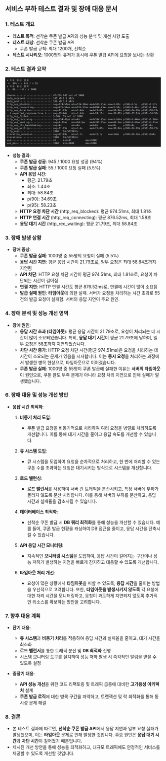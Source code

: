 
## **서비스 부하 테스트 결과 및 장애 대응 문서**

### 1. **테스트 개요**
- **테스트 목적**: 선착순 쿠폰 발급 API의 성능 분석 및 개선 사항 도출
- **테스트 대상**: 선착순 쿠폰 발급 API
    - 쿠폰 발급 규칙: 최대 1200개, 선착순
- **테스트 시나리오**: 1000명의 유저가 동시에 쿠폰 발급 API에 요청을 보내는 상황

### 2. **테스트 결과 요약**

![coupon load test.png](img/coupon%20load%20test.png)
- **성능 결과**:
    - **쿠폰 발급 성공**: 945 / 1000 요청 성공 (94%)
    - **쿠폰 발급 실패**: 55 / 1000 요청 실패 (5.5%)
    - **API 응답 시간**:
        - 평균: 21.79초
        - 최소: 1.44초
        - 최대: 58.84초
        - p(90): 34.69초
        - p(95): 58.23초
    - **HTTP 요청 차단 시간** (http_req_blocked): 평균 974.51ms, 최대 1.81초
    - **HTTP 연결 시간** (http_req_connecting): 평균 876.52ms, 최대 1.58초
    - **응답 대기 시간** (http_req_waiting): 평균 21.79초, 최대 58.84초

### 3. **장애 발생 상황**
- **장애 증상**:
    - **쿠폰 발급 실패**: 1000명 중 55명의 요청이 실패 (5.5%)
    - **응답 시간 지연**: 평균 응답 시간이 21.79초로, 일부 요청은 최대 58.84초까지 지연됨
    - **API 차단**: HTTP 요청 차단 시간이 평균 974.51ms, 최대 1.81초로, 요청이 차단되는 시간이 길어짐
    - **연결 지연**: HTTP 연결 시간도 평균 876.52ms로, 연결에 시간이 많이 소요됨
    - **발급 실패 원인**: **타임아웃**에 의한 실패. 서버가 요청을 처리하는 시간 초과로 55건의 발급 요청이 실패함. 서버의 응답 지연이 주요 원인.

### 4. **장애 분석 및 성능 개선 영역**
- **장애 원인**:
    - **응답 시간 초과 (타임아웃)**: 평균 응답 시간이 21.79초로, 요청이 처리되는 데 시간이 많이 소요되었습니다. 특히, **응답 대기 시간**이 평균 21.79초에 달하며, 일부 요청은 58초까지 지연되었습니다.
    - **차단 시간 증가**: HTTP 요청 차단 시간(평균 974.51ms)은 요청을 처리하는 데 시간이 소요되는 문제가 있음을 시사합니다. 이는 **동시 요청**을 처리하는 과정에서 발생한 병목 현상으로, 타임아웃으로 이어졌습니다.
    - **쿠폰 발급 실패**: 1000명 중 55명이 쿠폰 발급에 실패한 이유는 **서버의 타임아웃**이 원인으로, 쿠폰 한도 부족 문제가 아니라 요청 처리 지연으로 인해 실패가 발생했습니다.

### 6. **장애 대응 및 성능 개선 방안**
- **응답 시간 최적화**:
    1. **비동기 처리 도입**:
        - 쿠폰 발급 요청을 비동기적으로 처리하여 여러 요청을 병렬로 처리하도록 개선합니다. 이를 통해 대기 시간을 줄이고 응답 속도를 개선할 수 있습니다.

    2. **큐 시스템 도입**:
        - 큐 시스템을 도입하여 요청을 순차적으로 처리하고, 한 번에 처리할 수 있는 쿠폰 수를 초과하는 요청은 대기시키는 방식으로 시스템을 개선합니다.

    3. **로드 밸런싱**:
        - **로드 밸런서**를 사용하여 서버 간 트래픽을 분산시키고, 특정 서버에 부하가 몰리지 않도록 분산 처리합니다. 이를 통해 서버의 부하를 분산하고, 응답 시간과 실패율을 감소시킬 수 있습니다.

    4. **데이터베이스 최적화**:
        - 선착순 쿠폰 발급 시 **DB 쿼리 최적화**를 통해 성능을 개선할 수 있습니다. 예를 들어, 쿠폰 발급 현황을 캐싱하여 DB 접근을 줄이고, 응답 시간을 단축시킬 수 있습니다.

    5. **API 응답 시간 모니터링**:
        - 지속적인 **모니터링 시스템**을 도입하여, 응답 시간이 길어지는 구간이나 성능 저하가 발생하는 지점을 빠르게 감지하고 대응할 수 있도록 개선합니다.

    6. **타임아웃 처리 개선**:
        - 요청이 많은 상황에서 **타임아웃**을 피할 수 있도록, **응답 시간**을 줄이는 방법을 우선적으로 고려합니다. 또한, **타임아웃을 발생시키지 않도록** 각 요청에 대한 처리 시간을 모니터링하고, 요청이 과도하게 지연되지 않도록 추가적인 리소스를 확보하는 방안을 고려합니다.

### 7. **향후 대응 계획**
- **단기 대응**:
    - **큐 시스템**과 **비동기 처리**를 적용하여 응답 시간과 실패율을 줄이고, 대기 시간을 최소화
    - **로드 밸런서**를 통한 트래픽 분산 및 **DB 최적화** 진행
    - 시스템 모니터링 도구를 설치하여 성능 저하 발생 시 즉각적인 알림을 받을 수 있도록 설정

- **중장기 대응**:
    - **API 성능 개선**을 위한 코드 리팩토링 및 트래픽 급증에 대비한 **고가용성 아키텍처** 설계
    - **쿠폰 발급 로직**에 대한 병목 구간을 파악하고, 트랜잭션 및 락 최적화를 통해 동시성 문제 해결

### 8. **결론**
- 본 테스트 결과에 따르면, **선착순 쿠폰 발급 API**에서 응답 지연과 일부 요청 실패가 발생했으며, 이는 **타임아웃** 문제로 인해 발생한 것입니다. 주요 원인은 **응답 대기 시간**과 **차단 시간**이 길어졌기 때문입니다.
- 제시된 개선 방안을 통해 성능을 최적화하고, 대규모 트래픽에도 안정적인 서비스를 제공할 수 있도록 개선할 것입니다.
